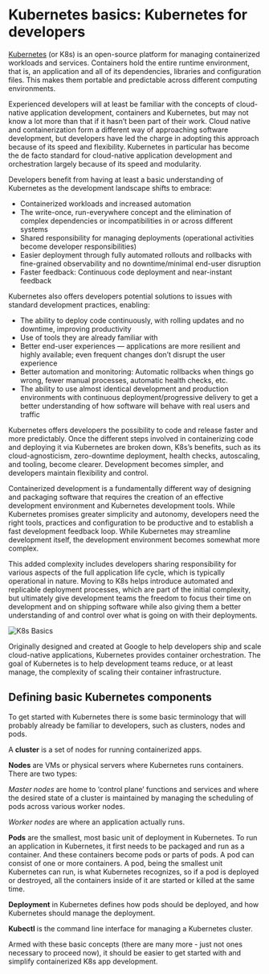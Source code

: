 # Kubernetes basics: Kubernetes for developers

[Kubernetes](../../../../edge-stack/latest/topics/concepts/kubernetes-network-architecture/) (or K8s) is an open-source platform for managing containerized workloads and services. Containers hold the entire runtime environment, that is, an application and all of its dependencies, libraries and configuration files. This makes them portable and predictable across different computing environments.

Experienced developers will at least be familiar with the concepts of cloud-native application development, containers and Kubernetes, but may not know a lot more than that if it hasn’t been part of their work. Cloud native and containerization form a different way of approaching software development, but developers have led the charge in adopting this approach because of its speed and flexibility. Kubernetes in particular has become the de facto standard for cloud-native application development and orchestration largely because of its speed and modularity.

Developers benefit from having at least a basic understanding of Kubernetes as the development landscape shifts to embrace:

*   Containerized workloads and increased automation
*   The write-once, run-everywhere concept and the elimination of complex dependencies or incompatibilities in or across different systems
*   Shared responsibility for managing deployments (operational activities become developer responsibilities)
*   Easier deployment through fully automated rollouts and rollbacks with fine-grained observability and no downtime/minimal end-user disruption
*   Faster feedback: Continuous code deployment and near-instant feedback

Kubernetes also offers developers potential solutions to issues with standard development practices, enabling:

*   The ability to deploy code continuously, with rolling updates and no downtime, improving productivity
*   Use of tools they are already familiar with
*   Better end-user experiences — applications are more resilient and highly available; even frequent changes don’t disrupt the user experience
*   Better automation and monitoring: Automatic rollbacks when things go wrong, fewer manual processes, automatic health checks, etc.
*   The ability to use almost identical development and production environments with continuous deployment/progressive delivery to get a better understanding of how software will behave with real users and traffic

Kubernetes offers developers the possibility to code and release faster and more predictably. Once the different steps involved in containerizing code and deploying it via Kubernetes are broken down, K8s’s benefits, such as its cloud-agnosticism, zero-downtime deployment, health checks, autoscaling, and tooling, become clearer. Development becomes simpler, and developers maintain flexibility and control.

Containerized development is a fundamentally different way of designing and packaging software that requires the creation of an effective development environment and Kubernetes development tools. While Kubernetes promises greater simplicity and autonomy, developers need the right tools, practices and configuration to be productive and to establish a fast development feedback loop. While Kubernetes may streamline development itself, the development environment becomes somewhat more complex.

This added complexity includes developers sharing responsibility for various aspects of the full application life cycle, which is typically operational in nature. Moving to K8s helps introduce automated and replicable deployment processes, which are part of the initial complexity, but ultimately give development teams the freedom to focus their time on development and on shipping software while also giving them a better understanding of and control over what is going on with their deployments.

<!--image here when ready-->

![K8s Basics](../../../../../images/documentation/k8s-basics-inline.svg)

Originally designed and created at Google to help developers ship and scale cloud-native applications, Kubernetes provides container orchestration. The goal of Kubernetes is to help development teams reduce, or at least manage, the complexity of scaling their container infrastructure.

## Defining basic Kubernetes components

To get started with Kubernetes there is some basic terminology that will probably already be familiar to developers, such as clusters, nodes and pods.

A **cluster** is a set of nodes for running containerized apps.

**Nodes** are VMs or physical servers where Kubernetes runs containers. There are two types:

_Master nodes_ are home to ‘control plane’ functions and services and where the desired state of a cluster is maintained by managing the scheduling of pods across various worker nodes.

_Worker nodes_ are where an application actually runs.

**Pods** are the smallest, most basic unit of deployment in Kubernetes. To run an application in Kubernetes, it first needs to be packaged and run as a container. And these containers become pods or parts of pods. A pod can consist of one or more containers. A pod, being the smallest unit Kubernetes can run, is what Kubernetes recognizes, so if a pod is deployed or destroyed, all the containers inside of it are started or killed at the same time.

**Deployment** in Kubernetes defines how pods should be deployed, and how Kubernetes should manage the deployment.

**Kubectl** is the command line interface for managing a Kubernetes cluster.

Armed with these basic concepts (there are many more - just not ones necessary to proceed now), it should be easier to get started with and simplify containerized K8s app development.
